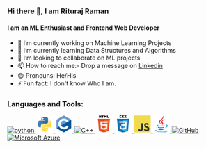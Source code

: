 ### Hi there 👋, I am Rituraj Raman
#### I am an ML Enthusiast and Frontend Web Developer

- 🔭 I’m currently working on Machine Learning Projects
- 🌱 I’m currently learning Data Structures and Algorithms
- 👯 I’m looking to collaborate on ML projects
- 📫 How to reach me:- Drop a message on <a href="https://www.linkedin.com/in/riturajramann/" target="_blank">Linkedin</a>
- 😄 Pronouns: He/His
- ⚡ Fun fact: I don't know Who I am.

<h3 align="left">Languages and Tools:</h3>
<p align="left">

<a href="https://en.wikipedia.org/wiki/Machine_learning" target="_blank" rel="noreferrer"> <img src="https://banner2.kisspng.com/20180425/zke/kisspng-artificial-intelligence-deep-learning-machine-lear-5ae0d5475822e1.095237781524684103361.jpg" alt="python" width="45" height="40"/> </a>
<a href="https://www.python.org" target="_blank" rel="noreferrer"> <img src="https://raw.githubusercontent.com/devicons/devicon/master/icons/python/python-original.svg" alt="python" width="40" height="40"/> </a>
<a href="https://www.cprogramming.com/" target="_blank" rel="noreferrer"> <img src="https://raw.githubusercontent.com/devicons/devicon/master/icons/c/c-original.svg" alt="C" width="40" height="40"/> </a>
<a href="https://en.wikipedia.org/wiki/C++" target="_blank" rel="noreferrer"> <img src="https://logonoid.com/images/c-plus-plus-logo.png" alt="C++" width="40" height="40"/> </a>
<a href="https://www.w3.org/html/" target="_blank" rel="noreferrer"> <img src="https://raw.githubusercontent.com/devicons/devicon/master/icons/html5/html5-original-wordmark.svg" alt="HTML5" width="40" height="40"/> </a>
<a href="https://www.w3schools.com/css/" target="_blank" rel="noreferrer"> <img src="https://raw.githubusercontent.com/devicons/devicon/master/icons/css3/css3-original-wordmark.svg" alt="CSS3" width="40" height="40"/> </a>
<a href="https://developer.mozilla.org/en-US/docs/Web/JavaScript" target="_blank" rel="noreferrer"> <img src="https://raw.githubusercontent.com/devicons/devicon/master/icons/javascript/javascript-original.svg" alt="javascript" width="40" height="40"/> </a>
<a href="https://www.java.com" target="_blank" rel="noreferrer"> <img src="https://raw.githubusercontent.com/devicons/devicon/master/icons/java/java-original.svg" alt="java" width="40" height="40"/> </a>
<a href="https://en.wikipedia.org/wiki/GitHub" target="_blank" rel="noreferrer"> <img src="https://avatars1.githubusercontent.com/u/21976086?s=400&v=4" alt="GitHub" width="40" height="40"/></a>
<a href="https://azure.microsoft.com/en-in/" target="_blank" rel="noreferrer"> <img src="https://www.tekenable.ie/wp-content/uploads/2019/06/azure_logo_794_new.png" alt="Microsoft Azure" width="40" height="40"/></a>
</p>
